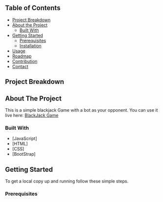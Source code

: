 

<!-- TABLE OF CONTENTS -->

## Table of Contents
- [Project Breakdown](#project-breakdown)
- [About the Project](#about-the-project)
  - [Built With](#built-with)
- [Getting Started](#getting-started)
  - [Prerequisites](#prerequisites)
  - [Installation](#installation)
- [Usage](#usage)
- [Roadmap](#roadmap)
- [Contribution](#contribute)
- [Contact](#maintainer)


## Project Breakdown 


## About The Project

This is a simple blackjack Game with a bot as your opponent.
You can  use it live here: <a href="https://blakjackgame.netlify.app/">BlackJack Game</a>


### Built With

- [JavaScript]
- [HTML]
- [CSS]
- [BootStrap]

<!-- GETTING STARTED -->

## Getting Started

To get a local copy up and running follow these simple steps.

### Prerequisites


